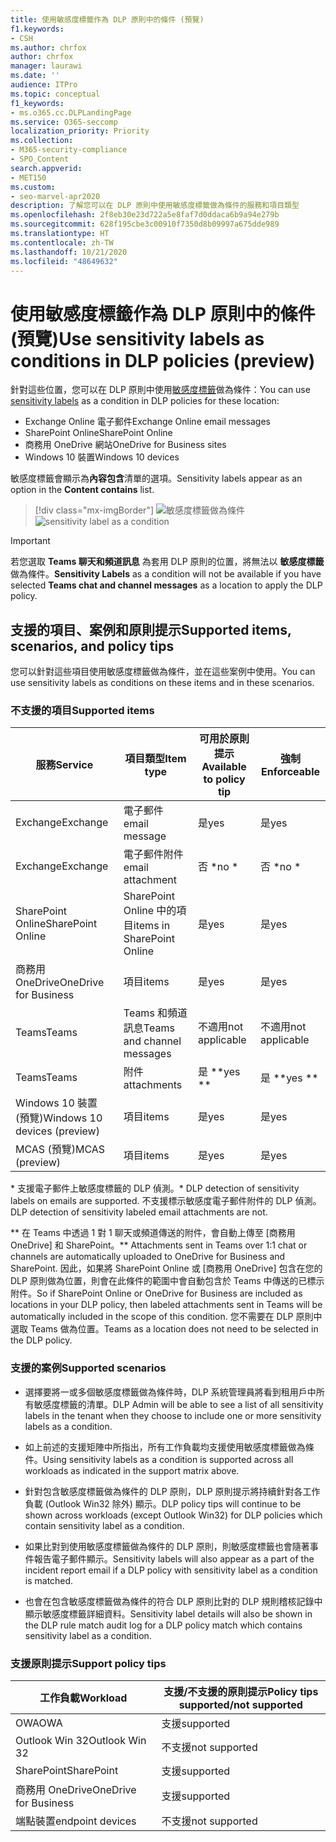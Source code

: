 ```yaml
---
title: 使用敏感度標籤作為 DLP 原則中的條件 (預覽)
f1.keywords:
- CSH
ms.author: chrfox
author: chrfox
manager: laurawi
ms.date: ''
audience: ITPro
ms.topic: conceptual
f1_keywords:
- ms.o365.cc.DLPLandingPage
ms.service: O365-seccomp
localization_priority: Priority
ms.collection:
- M365-security-compliance
- SPO_Content
search.appverid:
- MET150
ms.custom:
- seo-marvel-apr2020
description: 了解您可以在 DLP 原則中使用敏感度標籤做為條件的服務和項目類型
ms.openlocfilehash: 2f8eb30e23d722a5e8faf7d0ddaca6b9a94e279b
ms.sourcegitcommit: 628f195cbe3c00910f7350d8b09997a675dde989
ms.translationtype: HT
ms.contentlocale: zh-TW
ms.lasthandoff: 10/21/2020
ms.locfileid: "48649632"
---
```

# <a name="use-sensitivity-labels-as-conditions-in-dlp-policies-preview"></a><span data-ttu-id="de808-103">使用敏感度標籤作為 DLP 原則中的條件 (預覽)</span><span class="sxs-lookup"><span data-stu-id="de808-103">Use sensitivity labels as conditions in DLP policies (preview)</span></span>

<span data-ttu-id="de808-104">針對這些位置，您可以在 DLP 原則中使用[敏感度標籤](sensitivity-labels.md)做為條件：</span><span class="sxs-lookup"><span data-stu-id="de808-104">You can use [sensitivity labels](sensitivity-labels.md) as a condition in DLP policies for these location:</span></span>

- <span data-ttu-id="de808-105">Exchange Online 電子郵件</span><span class="sxs-lookup"><span data-stu-id="de808-105">Exchange Online email messages</span></span>
- <span data-ttu-id="de808-106">SharePoint Online</span><span class="sxs-lookup"><span data-stu-id="de808-106">SharePoint Online</span></span>
- <span data-ttu-id="de808-107">商務用 OneDrive 網站</span><span class="sxs-lookup"><span data-stu-id="de808-107">OneDrive for Business sites</span></span>
- <span data-ttu-id="de808-108">Windows 10 裝置</span><span class="sxs-lookup"><span data-stu-id="de808-108">Windows 10 devices</span></span>

<span data-ttu-id="de808-109">敏感度標籤會顯示為**內容包含**清單的選項。</span><span class="sxs-lookup"><span data-stu-id="de808-109">Sensitivity labels appear as an option in the **Content contains** list.</span></span>

> [!div class="mx-imgBorder"]
> <span data-ttu-id="de808-110">![敏感度標籤做為條件](../media/dlp-sensitivity-label-as-a-condition.png)</span><span class="sxs-lookup"><span data-stu-id="de808-110">![sensitivity label as a condition](../media/dlp-sensitivity-label-as-a-condition.png)</span></span>

> [!IMPORTANT]
> <span data-ttu-id="de808-111">若您選取 **Teams 聊天和頻道訊息** 為套用 DLP 原則的位置，將無法以 **敏感度標籤** 做為條件。</span><span class="sxs-lookup"><span data-stu-id="de808-111">**Sensitivity Labels** as a condition will not be available if you have selected **Teams chat and channel messages** as a location to apply the DLP policy.</span></span>


## <a name="supported-items-scenarios-and-policy-tips"></a><span data-ttu-id="de808-112">支援的項目、案例和原則提示</span><span class="sxs-lookup"><span data-stu-id="de808-112">Supported items, scenarios, and policy tips</span></span>

<span data-ttu-id="de808-113">您可以針對這些項目使用敏感度標籤做為條件，並在這些案例中使用。</span><span class="sxs-lookup"><span data-stu-id="de808-113">You can use sensitivity labels as conditions on these items and in these scenarios.</span></span>

### <a name="supported-items"></a><span data-ttu-id="de808-114">不支援的項目</span><span class="sxs-lookup"><span data-stu-id="de808-114">Supported items</span></span>

|<span data-ttu-id="de808-115">服務</span><span class="sxs-lookup"><span data-stu-id="de808-115">Service</span></span>  |<span data-ttu-id="de808-116">項目類型</span><span class="sxs-lookup"><span data-stu-id="de808-116">Item type</span></span>  |<span data-ttu-id="de808-117">可用於原則提示</span><span class="sxs-lookup"><span data-stu-id="de808-117">Available to policy tip</span></span>  |<span data-ttu-id="de808-118">強制</span><span class="sxs-lookup"><span data-stu-id="de808-118">Enforceable</span></span>  |
|---------|---------|---------|---------|
|<span data-ttu-id="de808-119">Exchange</span><span class="sxs-lookup"><span data-stu-id="de808-119">Exchange</span></span>    |<span data-ttu-id="de808-120">電子郵件</span><span class="sxs-lookup"><span data-stu-id="de808-120">email message</span></span>         |<span data-ttu-id="de808-121">是</span><span class="sxs-lookup"><span data-stu-id="de808-121">yes</span></span>         |<span data-ttu-id="de808-122">是</span><span class="sxs-lookup"><span data-stu-id="de808-122">yes</span></span>         |
|<span data-ttu-id="de808-123">Exchange</span><span class="sxs-lookup"><span data-stu-id="de808-123">Exchange</span></span>    |<span data-ttu-id="de808-124">電子郵件附件</span><span class="sxs-lookup"><span data-stu-id="de808-124">email attachment</span></span>         |<span data-ttu-id="de808-125">否 \*</span><span class="sxs-lookup"><span data-stu-id="de808-125">no \*</span></span>         |<span data-ttu-id="de808-126">否 \*</span><span class="sxs-lookup"><span data-stu-id="de808-126">no \*</span></span>         |
|<span data-ttu-id="de808-127">SharePoint Online</span><span class="sxs-lookup"><span data-stu-id="de808-127">SharePoint Online</span></span>     |<span data-ttu-id="de808-128">SharePoint Online 中的項目</span><span class="sxs-lookup"><span data-stu-id="de808-128">items in SharePoint Online</span></span>         |<span data-ttu-id="de808-129">是</span><span class="sxs-lookup"><span data-stu-id="de808-129">yes</span></span>         |<span data-ttu-id="de808-130">是</span><span class="sxs-lookup"><span data-stu-id="de808-130">yes</span></span>         |
|<span data-ttu-id="de808-131">商務用 OneDrive</span><span class="sxs-lookup"><span data-stu-id="de808-131">OneDrive for Business</span></span>     |<span data-ttu-id="de808-132">項目</span><span class="sxs-lookup"><span data-stu-id="de808-132">items</span></span>         |<span data-ttu-id="de808-133">是</span><span class="sxs-lookup"><span data-stu-id="de808-133">yes</span></span>         |<span data-ttu-id="de808-134">是</span><span class="sxs-lookup"><span data-stu-id="de808-134">yes</span></span>         |
|<span data-ttu-id="de808-135">Teams</span><span class="sxs-lookup"><span data-stu-id="de808-135">Teams</span></span>     |<span data-ttu-id="de808-136">Teams 和頻道訊息</span><span class="sxs-lookup"><span data-stu-id="de808-136">Teams and channel messages</span></span>         |<span data-ttu-id="de808-137">不適用</span><span class="sxs-lookup"><span data-stu-id="de808-137">not applicable</span></span>         |<span data-ttu-id="de808-138">不適用</span><span class="sxs-lookup"><span data-stu-id="de808-138">not applicable</span></span>         |
|<span data-ttu-id="de808-139">Teams</span><span class="sxs-lookup"><span data-stu-id="de808-139">Teams</span></span>     |<span data-ttu-id="de808-140">附件</span><span class="sxs-lookup"><span data-stu-id="de808-140">attachments</span></span>         |<span data-ttu-id="de808-141">是 \*\*</span><span class="sxs-lookup"><span data-stu-id="de808-141">yes \*\*</span></span>         |<span data-ttu-id="de808-142">是 \*\*</span><span class="sxs-lookup"><span data-stu-id="de808-142">yes \*\*</span></span>         |
|<span data-ttu-id="de808-143">Windows 10 裝置 (預覽)</span><span class="sxs-lookup"><span data-stu-id="de808-143">Windows 10 devices (preview)</span></span>     |<span data-ttu-id="de808-144">項目</span><span class="sxs-lookup"><span data-stu-id="de808-144">items</span></span>         |<span data-ttu-id="de808-145">是</span><span class="sxs-lookup"><span data-stu-id="de808-145">yes</span></span>         |<span data-ttu-id="de808-146">是</span><span class="sxs-lookup"><span data-stu-id="de808-146">yes</span></span>         |
|<span data-ttu-id="de808-147">MCAS (預覽)</span><span class="sxs-lookup"><span data-stu-id="de808-147">MCAS (preview)</span></span> |<span data-ttu-id="de808-148">項目</span><span class="sxs-lookup"><span data-stu-id="de808-148">items</span></span>         |<span data-ttu-id="de808-149">是</span><span class="sxs-lookup"><span data-stu-id="de808-149">yes</span></span>         |<span data-ttu-id="de808-150">是</span><span class="sxs-lookup"><span data-stu-id="de808-150">yes</span></span>         |

<span data-ttu-id="de808-151">\* 支援電子郵件上敏感度標籤的 DLP 偵測。</span><span class="sxs-lookup"><span data-stu-id="de808-151">\* DLP detection of sensitivity labels on emails are supported.</span></span> <span data-ttu-id="de808-152">不支援標示敏感度電子郵件附件的 DLP 偵測。</span><span class="sxs-lookup"><span data-stu-id="de808-152">DLP detection of sensitivity labeled email attachments are not.</span></span>

<span data-ttu-id="de808-153">\*\* 在 Teams 中透過 1 對 1 聊天或頻道傳送的附件，會自動上傳至 [商務用 OneDrive] 和 SharePoint。</span><span class="sxs-lookup"><span data-stu-id="de808-153">\*\* Attachments sent in Teams over 1:1 chat or channels are automatically uploaded to OneDrive for Business and SharePoint.</span></span> <span data-ttu-id="de808-154">因此，如果將 SharePoint Online 或 [商務用 OneDrive] 包含在您的 DLP 原則做為位置，則會在此條件的範圍中會自動包含於 Teams 中傳送的已標示附件。</span><span class="sxs-lookup"><span data-stu-id="de808-154">So if SharePoint Online or OneDrive for Business are included as locations in your DLP policy, then labeled attachments sent in Teams will be automatically included in the scope of this condition.</span></span> <span data-ttu-id="de808-155">您不需要在 DLP 原則中選取 Teams 做為位置。</span><span class="sxs-lookup"><span data-stu-id="de808-155">Teams as a location does not need to be selected in the DLP policy.</span></span>

### <a name="supported-scenarios"></a><span data-ttu-id="de808-156">支援的案例</span><span class="sxs-lookup"><span data-stu-id="de808-156">Supported scenarios</span></span>

- <span data-ttu-id="de808-157">選擇要將一或多個敏感度標籤做為條件時，DLP 系統管理員將看到租用戶中所有敏感度標籤的清單。</span><span class="sxs-lookup"><span data-stu-id="de808-157">DLP Admin will be able to see a list of all sensitivity labels in the tenant when they choose to include one or more sensitivity labels as a condition.</span></span>

- <span data-ttu-id="de808-158">如上前述的支援矩陣中所指出，所有工作負載均支援使用敏感度標籤做為條件。</span><span class="sxs-lookup"><span data-stu-id="de808-158">Using sensitivity labels as a condition is supported across all workloads as indicated in the support matrix above.</span></span>

- <span data-ttu-id="de808-159">針對包含敏感度標籤做為條件的 DLP 原則，DLP 原則提示將持續針對各工作負載 (Outlook Win32 除外) 顯示。</span><span class="sxs-lookup"><span data-stu-id="de808-159">DLP policy tips will continue to be shown across workloads (except Outlook Win32) for DLP policies which contain sensitivity label as a condition.</span></span>

- <span data-ttu-id="de808-160">如果比對到使用敏感度標籤做為條件的 DLP 原則，則敏感度標籤也會隨著事件報告電子郵件顯示。</span><span class="sxs-lookup"><span data-stu-id="de808-160">Sensitivity labels will also appear as a part of the incident report email if a DLP policy with sensitivity label as a condition is matched.</span></span>

- <span data-ttu-id="de808-161">也會在包含敏感度標籤做為條件的符合 DLP 原則比對的 DLP 規則稽核記錄中顯示敏感度標籤詳細資料。</span><span class="sxs-lookup"><span data-stu-id="de808-161">Sensitivity label details will also be shown in the DLP rule match audit log for a DLP policy match which contains sensitivity label as a condition.</span></span>


### <a name="support-policy-tips"></a><span data-ttu-id="de808-162">支援原則提示</span><span class="sxs-lookup"><span data-stu-id="de808-162">Support policy tips</span></span>


|<span data-ttu-id="de808-163">工作負載</span><span class="sxs-lookup"><span data-stu-id="de808-163">Workload</span></span>  |<span data-ttu-id="de808-164">支援/不支援的原則提示</span><span class="sxs-lookup"><span data-stu-id="de808-164">Policy tips supported/not supported</span></span>  |
|---------|---------|
|<span data-ttu-id="de808-165">OWA</span><span class="sxs-lookup"><span data-stu-id="de808-165">OWA</span></span> |    <span data-ttu-id="de808-166">支援</span><span class="sxs-lookup"><span data-stu-id="de808-166">supported</span></span>     |
|<span data-ttu-id="de808-167">Outlook Win 32</span><span class="sxs-lookup"><span data-stu-id="de808-167">Outlook Win 32</span></span>    |  <span data-ttu-id="de808-168">不支援</span><span class="sxs-lookup"><span data-stu-id="de808-168">not supported</span></span>       |
|<span data-ttu-id="de808-169">SharePoint</span><span class="sxs-lookup"><span data-stu-id="de808-169">SharePoint</span></span>   |   <span data-ttu-id="de808-170">支援</span><span class="sxs-lookup"><span data-stu-id="de808-170">supported</span></span>      |
|<span data-ttu-id="de808-171">商務用 OneDrive</span><span class="sxs-lookup"><span data-stu-id="de808-171">OneDrive for Business</span></span>    |    <span data-ttu-id="de808-172">支援</span><span class="sxs-lookup"><span data-stu-id="de808-172">supported</span></span>     |
|<span data-ttu-id="de808-173">端點裝置</span><span class="sxs-lookup"><span data-stu-id="de808-173">endpoint devices</span></span>   |  <span data-ttu-id="de808-174">不支援</span><span class="sxs-lookup"><span data-stu-id="de808-174">not supported</span></span>       |
